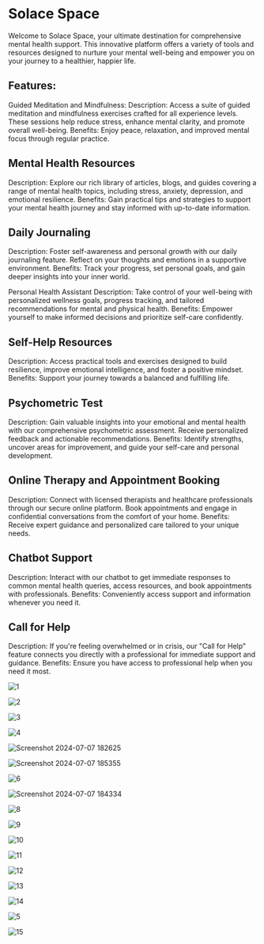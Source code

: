 # Solace Space
Welcome to Solace Space, your ultimate destination for comprehensive mental health support. This innovative platform offers a variety of tools and resources designed to nurture your mental well-being and empower you on your journey to a healthier, happier life.

## Features:

Guided Meditation and Mindfulness:
Description: Access a suite of guided meditation and mindfulness exercises crafted for all experience levels. These sessions help reduce stress, enhance mental clarity, and promote overall well-being.
Benefits: Enjoy peace, relaxation, and improved mental focus through regular practice.

## Mental Health Resources
Description: Explore our rich library of articles, blogs, and guides covering a range of mental health topics, including stress, anxiety, depression, and emotional resilience.
Benefits: Gain practical tips and strategies to support your mental health journey and stay informed with up-to-date information.

## Daily Journaling
Description: Foster self-awareness and personal growth with our daily journaling feature. Reflect on your thoughts and emotions in a supportive environment.
Benefits: Track your progress, set personal goals, and gain deeper insights into your inner world.

Personal Health Assistant
Description: Take control of your well-being with personalized wellness goals, progress tracking, and tailored recommendations for mental and physical health.
Benefits: Empower yourself to make informed decisions and prioritize self-care confidently.

## Self-Help Resources
Description: Access practical tools and exercises designed to build resilience, improve emotional intelligence, and foster a positive mindset.
Benefits: Support your journey towards a balanced and fulfilling life.

## Psychometric Test
Description: Gain valuable insights into your emotional and mental health with our comprehensive psychometric assessment. Receive personalized feedback and actionable recommendations.
Benefits: Identify strengths, uncover areas for improvement, and guide your self-care and personal development.

## Online Therapy and Appointment Booking
Description: Connect with licensed therapists and healthcare professionals through our secure online platform. Book appointments and engage in confidential conversations from the comfort of your home.
Benefits: Receive expert guidance and personalized care tailored to your unique needs.

## Chatbot Support
Description: Interact with our chatbot to get immediate responses to common mental health queries, access resources, and book appointments with professionals.
Benefits: Conveniently access support and information whenever you need it.

## Call for Help
Description: If you're feeling overwhelmed or in crisis, our "Call for Help" feature connects you directly with a professional for immediate support and guidance.
Benefits: Ensure you have access to professional help when you need it most.


 

![1](https://github.com/Sanyam753/SolaceSpace/assets/135142973/25454b15-1dc6-4df6-841c-8db78b63be0d)

![2](https://github.com/Sanyam753/SolaceSpace/assets/135142973/46cac0fc-4952-488e-8992-ceb3192743f8)

![3](https://github.com/Sanyam753/SolaceSpace/assets/135142973/2e0c8745-20e2-4fa9-bd14-5075b1fbd45d)

![4](https://github.com/Sanyam753/SolaceSpace/assets/135142973/4a1ffc64-43ce-46f6-8ef3-028e0e24ae63)

![Screenshot 2024-07-07 182625](https://github.com/Sanyam753/SolaceSpace/assets/135142973/e6df2688-6c11-4ec2-ab0e-45a9f6fd1a27)

![Screenshot 2024-07-07 185355](https://github.com/Sanyam753/SolaceSpace/assets/135142973/b44b469f-36ea-4274-870c-c049dc9fb5b4)


![6](https://github.com/Sanyam753/SolaceSpace/assets/135142973/0290bb57-fb83-4ad9-8b28-748c9e4f6cc7)


![Screenshot 2024-07-07 184334](https://github.com/Sanyam753/SolaceSpace/assets/135142973/d0945aca-2119-4a24-b5d2-1815bee080c5)

![8](https://github.com/Sanyam753/SolaceSpace/assets/135142973/a1cfddb9-0ab8-41cc-ab93-babd0dcaf092)

![9](https://github.com/Sanyam753/SolaceSpace/assets/135142973/f8ddb423-003b-45fa-a64b-13e639edb98b)

![10](https://github.com/Sanyam753/SolaceSpace/assets/135142973/a025c1c4-23f0-47cf-8c21-e7b6c71dd04b)

![11](https://github.com/Sanyam753/SolaceSpace/assets/135142973/ab6e41ea-d3d2-429e-b597-19058af34145)

![12](https://github.com/Sanyam753/SolaceSpace/assets/135142973/fccf667a-fb66-4a97-86ce-e0a289cb160e)

![13](https://github.com/Sanyam753/SolaceSpace/assets/135142973/327f4a53-af36-462c-be47-ac3236a1126c)


![14](https://github.com/Sanyam753/SolaceSpace/assets/135142973/369e8834-97dd-4f0b-ac05-e9e5a31b3eaa)

![5](https://github.com/Sanyam753/SolaceSpace/assets/135142973/78bae350-b7e9-4465-909d-aa0154c2a555)

![15](https://github.com/Sanyam753/SolaceSpace/assets/135142973/e4fb8bf7-ac2d-49ee-b2ed-75eb9b2343a8)
